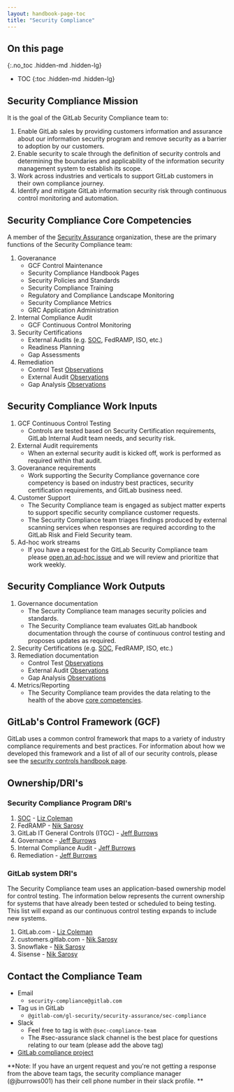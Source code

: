 ```yaml
---
layout: handbook-page-toc
title: "Security Compliance"
---
```


## On this page
{:.no_toc .hidden-md .hidden-lg}

- TOC
{:toc .hidden-md .hidden-lg}

## Security Compliance Mission

It is the goal of the GitLab Security Compliance team to:

1. Enable GitLab sales by providing customers information and assurance about our information security program and remove security as a barrier to adoption by our customers.
1. Enable security to scale through the definition of security controls and determining the boundaries and applicability of the information security management system to establish its scope.
1. Work across industries and verticals to support GitLab customers in their own compliance journey.
1. Identify and mitigate GitLab information security risk through continuous control monitoring and automation.

## Security Compliance Core Competencies
A member of the [Security Assurance](https://about.gitlab.com/handbook/engineering/security/security-assurance/security-assurance.html) organization, these are the primary functions of the Security Compliance team:

1. Goveranance
   * GCF Control Maintenance
   * Security Compliance Handbook Pages
   * Security Policies and Standards
   * Security Compliance Training
   * Regulatory and Compliance Landscape Monitoring
   * Security Compliance Metrics
   * GRC Application Administration
1. Internal Compliance Audit
   * GCF Continuous Control Monitoring
1. Security Certifications
   * External Audits (e.g. [SOC](/handbook/engineering/security/security-assurance/security-compliance/soc2.html), FedRAMP, ISO, etc.)
   * Readiness Planning
   * Gap Assessments
1. Remediation
   * Control Test [Observations](/handbook/engineering/security/security-assurance/security-compliance/observation-management.html)
   * External Audit [Observations](/handbook/engineering/security/security-assurance/security-compliance/observation-management.html)
   * Gap Analysis [Observations](/handbook/engineering/security/security-assurance/security-compliance/observation-management.html)

## Security Compliance Work Inputs

1. GCF Continuous Control Testing
   * Controls are tested based on Security Certification requirements, GitLab Internal Audit team needs, and security risk.
1. External Audit requirements
   * When an external security audit is kicked off, work is performed as required within that audit.
1. Goveranance requirements
   * Work supporting the Security Compliance governance core competency is based on industry best practices, security certification requirements, and GitLab business need.
1. Customer Support
   * The Security Compliance team is engaged as subject matter experts to support specific security compliance customer requests. 
   * The Security Compliance team triages findings produced by external scanning services when responses are required according to the GitLab Risk and Field Security team.
1. Ad-hoc work streams
   * If you have a request for the GitLab Security Compliance team please [open an ad-hoc issue](https://gitlab.com/gitlab-com/gl-security/security-assurance/sec-compliance/compliance/issues/new?issuable_template=ad_hoc_work.md) and we will review and prioritize that work weekly.

## Security Compliance Work Outputs
1. Governance documentation
   * The Security Compliance team manages security policies and standards.
   * The Security Compliance team evaluates GitLab handbook documentation through the course of continuous control testing and proposes updates as required.
1. Security Certifications (e.g. [SOC](/handbook/engineering/security/security-assurance/security-compliance/soc2.html), FedRAMP, ISO, etc.)
1. Remediation documentation
   * Control Test [Observations](/handbook/engineering/security/security-assurance/security-compliance/observation-management.html)
   * External Audit [Observations](/handbook/engineering/security/security-assurance/security-compliance/observation-management.html)
   * Gap Analysis [Observations](/handbook/engineering/security/security-assurance/security-compliance/observation-management.html)
1. Metrics/Reporting
   * The Security Compliance team provides the data relating to the health of the above [core competencies](#security_compliance_core_competencies).

## GitLab's Control Framework (GCF)

GitLab uses a common control framework that maps to a variety of industry compliance requirements and best practices. For information about how we developed this framework and a list of all of our security controls, please see the [security controls handbook page](/handbook/engineering/security/security-assurance/security-compliance/sec-controls.html).

## Ownership/DRI's

### Security Compliance Program DRI's
1. [SOC](/handbook/engineering/security/security-assurance/security-compliance/soc2.html) - [Liz Coleman](https://gitlab.com/lcoleman)
1. FedRAMP - [Nik Sarosy](https://gitlab.com/nsarosy)
1. GitLab IT General Controls (ITGC) - [Jeff Burrows](https://gitlab.com/jburrows001)
1. Governance - [Jeff Burrows](https://gitlab.com/jburrows001)
1. Internal Compliance Audit - [Jeff Burrows](https://gitlab.com/jburrows001)
1. Remediation - [Jeff Burrows](https://gitlab.com/jburrows001)

### GitLab system DRI's
The Security Compliance team uses an application-based ownership model for control testing. The information below represents the current ownership for systems that have already been tested or scheduled to being testing. This list will expand as our continuous control testing expands to include new systems.

1. GitLab.com - [Liz Coleman](https://gitlab.com/lcoleman)
1. customers.gitlab.com - [Nik Sarosy](https://gitlab.com/nsarosy)
1. Snowflake - [Nik Sarosy](https://gitlab.com/nsarosy)
1. Sisense - [Nik Sarosy](https://gitlab.com/nsarosy)

## Contact the Compliance Team

* Email
   * `security-compliance@gitlab.com`
* Tag us in GitLab
   * `@gitlab-com/gl-security/security-assurance/sec-compliance`
* Slack
   * Feel free to tag is with `@sec-compliance-team`
   * The #sec-assurance slack channel is the best place for questions relating to our team (please add the above tag)
* [GitLab compliance project](https://gitlab.com/gitlab-com/gl-security/security-assurance/sec-compliance/compliance)

**Note: If you have an urgent request and you're not getting a response from the above team tags, the security compliance manager (@jburrows001) has their cell phone number in their slack profile. **
